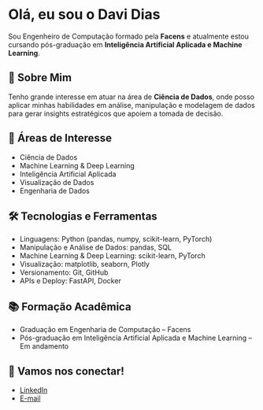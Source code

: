 # Olá, eu sou o Davi Dias

Sou Engenheiro de Computação formado pela **Facens** e atualmente estou cursando pós-graduação em **Inteligência Artificial Aplicada e Machine Learning**.

## 🚀 Sobre Mim
Tenho grande interesse em atuar na área de **Ciência de Dados**, onde posso aplicar minhas habilidades em análise, manipulação e modelagem de dados para gerar insights estratégicos que apoiem a tomada de decisão.

## 🎯 Áreas de Interesse
- Ciência de Dados  
- Machine Learning & Deep Learning  
- Inteligência Artificial Aplicada  
- Visualização de Dados  
- Engenharia de Dados

## 🛠 Tecnologias e Ferramentas
- Linguagens: Python (pandas, numpy, scikit-learn, PyTorch)  
- Manipulação e Análise de Dados: pandas, SQL  
- Machine Learning & Deep Learning: scikit-learn, PyTorch  
- Visualização: matplotlib, seaborn, Plotly  
- Versionamento: Git, GitHub  
- APIs e Deploy: FastAPI, Docker

## 📚 Formação Acadêmica
- Graduação em Engenharia de Computação – Facens  
- Pós-graduação em Inteligência Artificial Aplicada e Machine Learning – Em andamento

## 🤝 Vamos nos conectar!
- [LinkedIn](www.linkedin.com/in/davi-dias-b204a921a)  
- [E-mail](mailto:davi.dias271@gmail.com)  

<!--
**DiasDavi/DiasDavi** is a ✨ _special_ ✨ repository because its `README.md` (this file) appears on your GitHub profile.

Here are some ideas to get you started:

- 🔭 I’m currently working on ...
- 🌱 I’m currently learning ...
- 👯 I’m looking to collaborate on ...
- 🤔 I’m looking for help with ...
- 💬 Ask me about ...
- 📫 How to reach me: ...
- 😄 Pronouns: ...
- ⚡ Fun fact: ...
-->
